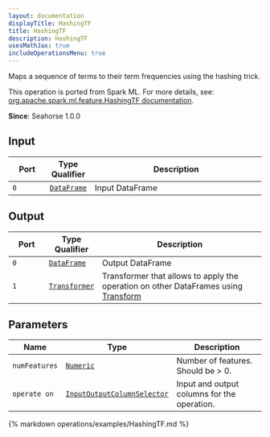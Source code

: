 ```yaml
---
layout: documentation
displayTitle: HashingTF
title: HashingTF
description: HashingTF
usesMathJax: true
includeOperationsMenu: true
---
```

Maps a sequence of terms to their term frequencies using the hashing trick.

This operation is ported from Spark ML. For more details, see: <a target="_blank" href="http://spark.apache.org/docs/1.6.0/api/scala/index.html#org.apache.spark.ml.feature.HashingTF">org.apache.spark.ml.feature.HashingTF documentation</a>.

**Since**: Seahorse 1.0.0

## Input


<table>
<thead>
<tr>
<th style="width:15%">Port</th>
<th style="width:15%">Type Qualifier</th>
<th style="width:70%">Description</th>
</tr>
</thead>
<tbody>
    <tr><td><code>0</code></td><td><code><a href="../classes/dataframe.html">DataFrame</a></code></td><td>Input DataFrame</td></tr>
</tbody>
</table>


## Output


<table>
<thead>
<tr>
<th style="width:15%">Port</th>
<th style="width:15%">Type Qualifier</th>
<th style="width:70%">Description</th>
</tr>
</thead>
<tbody>
    <tr><td><code>0</code></td><td><code><a href="../classes/dataframe.html">DataFrame</a></code></td><td>Output DataFrame</td></tr><tr><td><code>1</code></td><td><code><a href="../classes/transformer.html">Transformer</a></code></td><td>Transformer that allows to apply the operation on other DataFrames using <a href="transform.html">Transform</a></td></tr>
</tbody>
</table>


## Parameters


<table class="table">
<thead>
<tr>
<th style="width:15%">Name</th>
<th style="width:15%">Type</th>
<th style="width:70%">Description</th>
</tr>
</thead>
<tbody>

<tr>
<td><code>numFeatures</code></td>
<td><code><a href="../parameter_types.html#numeric">Numeric</a></code></td>
<td>Number of features. Should be > 0.</td>
</tr>

<tr>
<td><code>operate on</code></td>
<td><code><a href="../parameter_types.html#input_output_column_selector">InputOutputColumnSelector</a></code></td>
<td>Input and output columns for the operation.</td>
</tr>

</tbody>
</table>

{% markdown operations/examples/HashingTF.md %}
